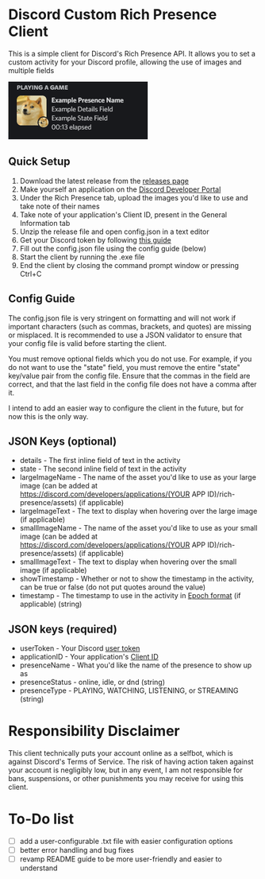 # Discord Custom Rich Presence Client
This is a simple client for Discord's Rich Presence API. It allows you to set a custom activity for your Discord profile, allowing the use of images and multiple fields

![Example](/example.png "Example")

## Quick Setup
1. Download the latest release from the [releases page](https://github.com/acoolindividual/Discord-Custom-Rich-Presence-Client/releases/)
2. Make yourself an application on the [Discord Developer Portal](https://discord.com/developers/applications)
3. Under the Rich Presence tab, upload the images you'd like to use and take note of their names
4. Take note of your application's Client ID, present in the General Information tab
5. Unzip the release file and open config.json in a text editor
6. Get your Discord token by following [this guide](https://discordhelp.net/discord-token)
7. Fill out the config.json file using the config guide (below)
8. Start the client by running the .exe file
9. End the client by closing the command prompt window or pressing Ctrl+C

## Config Guide
The config.json file is very stringent on formatting and will not work if important characters (such as commas, brackets, and quotes) are missing or misplaced. It is recommended to use a JSON validator to ensure that your config file is valid before starting the client.

You must remove optional fields which you do not use. For example, if you do not want to use the "state" field, you must remove the entire "state" key/value pair from the config file. Ensure that the commas in the field are correct, and that the last field in the config file does not have a comma after it.

I intend to add an easier way to configure the client in the future, but for now this is the only way.

## JSON Keys (optional)
- details - The first inline field of text in the activity
- state - The second inline field of text in the activity
- largeImageName - The name of the asset you'd like to use as your large image (can be added at https://discord.com/developers/applications/(YOUR APP ID)/rich-presence/assets) (if applicable)
- largeImageText - The text to display when hovering over the large image (if applicable)
- smallImageName - The name of the asset you'd like to use as your small image (can be added at https://discord.com/developers/applications/(YOUR APP ID)/rich-presence/assets) (if applicable)
- smallImageText - The text to display when hovering over the small image (if applicable)
- showTimestamp - Whether or not to show the timestamp in the activity, can be true or false (do not put quotes around the value)
- timestamp - The timestamp to use in the activity in [Epoch format](https://www.epochconverter.com/) (if applicable) (string)

## JSON keys (required)
- userToken - Your Discord [user token](https://discordhelp.net/discord-token)
- applicationID - Your application's [Client ID](https://discord.com/developers/applications)
- presenceName - What you'd like the name of the presence to show up as
- presenceStatus - online, idle, or dnd (string)
- presenceType - PLAYING, WATCHING, LISTENING, or STREAMING (string)

# Responsibility Disclaimer
This client technically puts your account online as a selfbot, which is against Discord's Terms of Service. The risk of having action taken against your account is negligibly low, but in any event, I am not responsible for bans, suspensions, or other punishments you may receive for using this client. 

# To-Do list
- [ ] add a user-configurable .txt file with easier configuration options
- [ ] better error handling and bug fixes
- [ ] revamp README guide to be more user-friendly and easier to understand